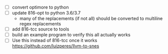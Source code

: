 - [ ] convert optimore to python
- [ ] update 816-opt to python 3.6/3.7
    - many of the replacements (if not all) should be converted to multiline regex replacements
- [ ] add 816-tcc source to tools
- [ ] build an example program to verify this all actually works
- [ ] Use this instead of 816-tcc once it works https://github.com/luizperes/llvm-to-snes
